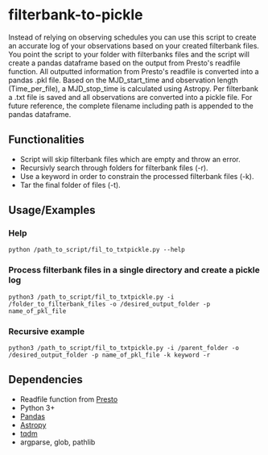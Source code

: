 # filterbank-to-pickle
Instead of relying on observing schedules you can use this script to create an accurate log of your observations based on your created filterbank files. 
You point the script to your folder with filterbanks files and the script will create a pandas dataframe based on the output from Presto's readfile function. All outputted information from Presto's readfile is converted into a pandas .pkl file. Based on the MJD_start_time and observation length (Time_per_file), a MJD_stop_time is calculated using Astropy. Per filterbank a .txt file is saved and all observations are converted into a pickle file. For future reference, the complete filename including path is appended to the pandas dataframe. 

## Functionalities

- Script will skip filterbank files which are empty and throw an error. 
- Recursivly search through folders for filterbank files (-r).
- Use a keyword in order to constrain the processed filterbank files (-k).
- Tar the final folder of files (-t).

## Usage/Examples
### Help 
```
python /path_to_script/fil_to_txtpickle.py --help
```
### Process filterbank files in a single directory and create a pickle log
```
python3 /path_to_script/fil_to_txtpickle.py -i /folder_to_filterbank_files -o /desired_output_folder -p name_of_pkl_file
```
### Recursive example 
```
python3 /path_to_script/fil_to_txtpickle.py -i /parent_folder -o /desired_output_folder -p name_of_pkl_file -k keyword -r
```

## Dependencies 
* Readfile function from [Presto](https://github.com/scottransom/presto)
* Python 3+
* [Pandas](https://pandas.pydata.org/)
* [Astropy](https://www.astropy.org/)
* [tqdm](https://github.com/tqdm/tqdm)
* argparse, glob, pathlib
